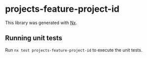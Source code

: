 # projects-feature-project-id

This library was generated with [Nx](https://nx.dev).

## Running unit tests

Run `nx test projects-feature-project-id` to execute the unit tests.
